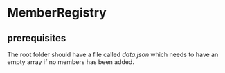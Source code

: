 # MemberRegistry

## prerequisites

The root folder should have a file called *data.json* which needs to have an empty array if no members has been added.

